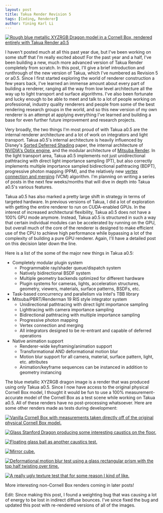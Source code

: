 ```yaml
---
layout: post
title: Takua Render Revision 5
tags: [Coding, Renderer]
author: Yining Karl Li
---
```


[![Rough blue metallic XYZRGB Dragon model in a Cornell Box, rendered entirely with Takua Render a0.5]({{site.url}}/content/images/2014/Dec/xyzrgb_dragon.png)]({{site.url}}/content/images/2014/Dec/xyzrgb_dragon.png)

I haven't posted much at all this past year due, but I've been working on some stuff that I'm really excited about! For the past year and a half, I've been building a new, much more advanced version of Takua Render completely from scratch. In this post, I'll give a brief introduction and runthrough of the new version of Takua, which I've numbered as Revision 5 or a0.5. Since I first started exploring the world of renderer construction a few years back, I've learned an immense amount about every part of building a renderer, ranging all the way from low level architecture all the way up to light transport and surface algorithms. I've also been fortunate and lucky enough to be able to meet and talk to a lot of people working on professional, industry quality renderers and people from some of the best rendering research groups in the world, and so this new version of my own renderer is an attempt at applying everything I've learned and building a base for even further future improvement and research projects.

Very broadly, the two things I'm most proud of with Takua a0.5 are the internal renderer architecture and a lot of work on integrators and light transport. Takua a0.5's internal architecture is heavily influenced by Disney's [Sorted Deferred Shading](https://disney-animation.s3.amazonaws.com/uploads/production/publication_asset/70/asset/Sorted_Deferred_Shading_For_Production_Path_Tracing.pdf) paper, the internal architecture of [NVIDIA's Optix engine](http://graphics.cs.williams.edu/papers/OptiXSIGGRAPH10/Parker10OptiX.pdf), and the modular architecture of [Mitsuba Render](https://www.mitsuba-renderer.org/). In the light transport area, Takua a0.5 implements not just unidirectional pathtracing with direct light importance sampling (PT), but also correctly implements multiple importance sampled bidirectional pathtracing (BDPT), progressive photon mapping (PPM), and the relatively new [vertex connection and merging](https://graphics.cg.uni-saarland.de/fileadmin/cguds/papers/2012/georgiev_sa2012/georgiev_sa2012.pdf) (VCM) algorithm. I'm planning on writing a series of posts in the next few weeks/months that will dive in depth into Takua a0.5's various features.

Takua a0.5 has also marked a pretty large shift in strategy in terms of targeted hardware. In previous versions of Takua, I did a lot of exploration with getting the entire renderer to run on CUDA-enabled GPUs. In the interest of increased architectural flexibility, Takua a0.5 does not have a 100% GPU mode anymore. Instead, Takua a0.5 is structured in such a way that certain individual modules can be accelerated by running on the GPU, but overall much of the core of the renderer is designed to make efficient use of the CPU to achieve high performance while bypassing a lot of the complexity of building a pure GPU renderer. Again, I'll have a detailed post on this decision later down the line.

Here is a list of the some of the major new things in Takua a0.5:

* Completely modular plugin system
    * Programmable ray/shader queue/dispatch system
    * Natively bidirectional BSDF system
    * Multiple geometry backends optimized for different hardware
    * Plugin systems for cameras, lights, acceleration structures, geometry, viewers, materials, surface patterns, BSDFs, etc.
* Task-based concurrency and parallelism via Intel's TBB library
* Mitsuba/PBRT/Renderman 19 RIS style integrator system
    * Unidirectional pathtracing with direct light importance sampling
    * Lighttracing with camera importance sampling
    * Bidirectional pathtracing with multiple importance sampling
    * Progressive photon mapping
    * Vertex connection and merging
    * All integrators designed to be re-entrant and capable of deferred operations
* Native animation support
    * Renderer-wide keyframing/animation support
    * Transformational AND deformational motion blur
    * Motion blur support for all camera, material, surface pattern, light, etc. attributes
    * Animation/keyframe sequences can be instanced in addition to geometry instancing

The blue metallic XYZRGB dragon image is a render that was produced using only Takua a0.5. Since I now have access to the original physical Cornell Box model, I thought it would be fun to use a 100% measurement-accurate model of the Cornell Box as a test scene while working on Takua a0.5. All of these renders have no post-processing whatsoever. Here are some other renders made as tests during development:

[![Vanilla Cornell Box with measurements taken directly off of the original physical Cornell Box model.]({{site.url}}/content/images/2014/Dec/cornellbox.png)]({{site.url}}/content/images/2014/Dec/cornellbox.png)

[![Glass Stanford Dragon producing some interesting caustics on the floor.]({{site.url}}/content/images/2014/Dec/dragon.png)]({{site.url}}/content/images/2014/Dec/dragon.png)

[![Floating glass ball as another caustics test.]({{site.url}}/content/images/2014/Dec/glassball.png)]({{site.url}}/content/images/2014/Dec/glassball.png)

[![Mirror cube.]({{site.url}}/content/images/2014/Dec/mirrorcube.png)]({{site.url}}/content/images/2014/Dec/mirrorcube.png)

[![Deformational motion blur test using a glass rectangular prism with the top half twisting over time.]({{site.url}}/content/images/2014/Dec/animblur.png)]({{site.url}}/content/images/2014/Dec/animblur.png)

[![A really ugly texture test that for some reason I kind of like.]({{site.url}}/content/images/2014/Dec/uvbox.png)]({{site.url}}/content/images/2014/Dec/uvbox.png)

More interesting non-Cornell Box renders coming in later posts!

Edit: Since making this post, I found a weighting bug that was causing a lot of energy to be lost in indirect diffuse bounces. I've since fixed the bug and updated this post with re-rendered versions of all of the images.
